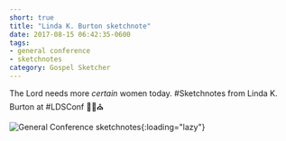 ```yaml
---
short: true
title: "Linda K. Burton sketchnote"
date: 2017-08-15 06:42:35-0600
tags:
- general conference
- sketchnotes
category: Gospel Sketcher
---
```


The Lord needs more _certain_ women today. #Sketchnotes from Linda K. Burton at #LDSConf ✍🏼⛪️

![General Conference sketchnotes](https://media.bennorris.org/images/gospelsketcher/general-conference/apr-2017/general-conference-womens-burton-sketchnote.jpg){:loading="lazy"}
